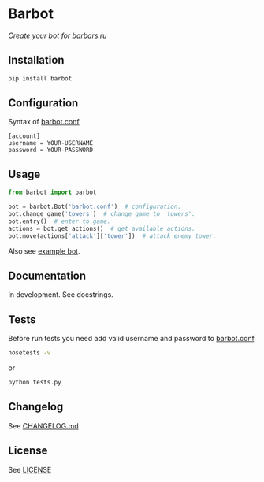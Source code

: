 # Barbot #
*Create your bot for [barbars.ru](http://barbars.ru)*

## Installation ##
```bash
pip install barbot
```

## Configuration ##
Syntax of [barbot.conf](https://github.com/pyvim/barbot/blob/master/barbot.conf)
```
[account]
username = YOUR-USERNAME
password = YOUR-PASSWORD
```

## Usage ##
```python
from barbot import barbot

bot = barbot.Bot('barbot.conf')  # configuration.
bot.change_game('towers')  # change game to 'towers'.
bot.entry()  # enter to game.
actions = bot.get_actions()  # get available actions.
bot.move(actions['attack']['tower'])  # attack enemy tower.
```

Also see [example bot](https://github.com/pyvim/barbot/blob/master/bot.py).

## Documentation ##
In development. See docstrings.

## Tests ##
Before run tests you need add valid username and password to [barbot.conf](https://github.com/pyvim/barbot/blob/master/barbot.conf).
```bash
nosetests -v
```
or
```bash
python tests.py
```

## Changelog ##
See [CHANGELOG.md](https://github.com/pyvim/barbot/blob/master/CHANGELOG.md)

## License ##
See [LICENSE](https://github.com/pyvim/barbot/blob/master/LICENSE)
